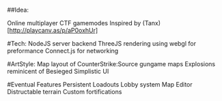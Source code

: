 ##Idea:

Online multiplayer CTF gamemodes
Inspired by (Tanx)[http://playcanv.as/p/aP0oxhUr]

#Tech:
NodeJS server backend
ThreeJS rendering using webgl for preformance
Connect.js for networking

#ArtStyle:
Map layout of CounterStrike:Source gungame maps
Explosions reminicent of Besieged
Simplistic UI

#Eventual Features
Persistent Loadouts
Lobby system
Map Editor
Distructable terrain
Custom fortifications